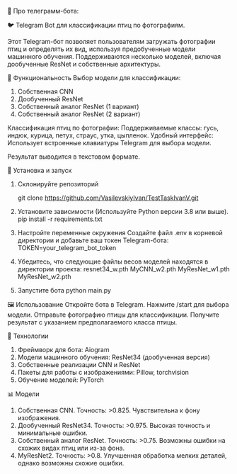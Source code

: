 🤖 Про телеграмм-бота:

🐦 Telegram Bot для классификации птиц по фотографиям.

Этот Telegram-бот позволяет пользователям загружать фотографии птиц и определять их вид, используя предобученные модели машинного обучения. Поддерживаются несколько моделей, включая дообученные ResNet и собственные архитектуры.

🚀 Функциональность
Выбор модели для классификации:
1. Собственная CNN
2. Дообученный ResNet
3. Собственный аналог ResNet (1 вариант)
4. Собственный аналог ResNet (2 вариант)

Классификация птиц по фотографии:
    Поддерживаемые классы: гусь, индюк, курица, петух, страус, утка, цыпленок.
Удобный интерфейс:
    Использует встроенные клавиатуры Telegram для выбора модели.
    
Результат выводится в текстовом формате.

📂 Установка и запуск
1. Склонируйте репозиторий

    git clone https://github.com/VasilevskiyIvan/TestTaskIvanV.git

2. Установите зависимости (Используйте Python версии 3.8 или выше).
    pip install -r requirements.txt
   
3. Настройте переменные окружения
    Создайте файл .env в корневой директории и добавьте ваш токен Telegram-бота:
    TOKEN=your_telegram_bot_token
   
4. Убедитесь, что следующие файлы весов моделей находятся в директории проекта:
    resnet34_w.pth
    MyCNN_w2.pth
    MyResNet_w1.pth
    MyResNet_w2.pth
   
5. Запустите бота
    python main.py
   
🖼️ Использование
  Откройте бота в Telegram.
  Нажмите /start для выбора модели.
  Отправьте фотографию птицы для классификации.
  Получите результат с указанием предполагаемого класса птицы.
  
🧠 Технологии
1. Фреймворк для бота: Aiogram
2. Модели машинного обучения: ResNet34 (дообученная версия)
3. Собственные реализации CNN и ResNet
4. Пакеты для работы с изображениями: Pillow, torchvision
5. Обучение моделей: PyTorch
  
📊 Модели
1. Собственная CNN.
  Точность: >0.825.
  Чувствительна к фону изображения.
2. Дообученный ResNet34.
  Точность: >0.975.
  Высокая точность и минимальные ошибки.
3. Собственный аналог ResNet.
  Точность: >0.75.
  Возможны ошибки на схожих видах птиц или из-за фона.
4. MyResNet2.
  Точность: >0.8.
  Улучшенная обработка мелких деталей, однако возможны схожие ошибки.
